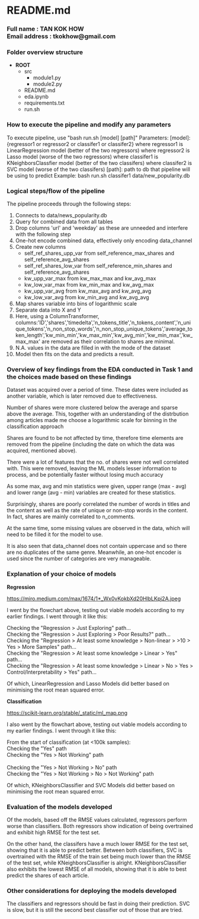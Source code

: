 # README.md
<h3>
Full name : TAN KOK HOW <br>
Email address : tkokhow@gmail.com
</h3>

<h3>Folder overview structure</h3>

- **ROOT**
    - src
        - module1.py
        - module2.py
    - README.md
    - eda.ipynb
    - requirements.txt
    - run.sh


<h3>How to execute the pipeline and modify any parameters</h3>

To execute pipeline, use "bash run.sh [model] [path]" 
Parameters: [model]: {regressor1 or regressor2 or classifer1 or classifer2}
                    where regressor1 is LinearRegression model (better of the two regressors)
                    where regressor2 is Lasso model (worse of the two regressors)
                    where classifer1 is KNeighborsClassfier model (better of the two classifers)
                    where classifer2 is SVC model (worse of the two classifers) 
            [path]: path to db that pipeline will be using to predict
Example: bash run.sh classifer1 data/new_popularity.db

<h3>Logical steps/flow of the pipeline</h3>

The pipeline proceeds through the following steps:

1. Connects to data/news_popularity.db
2. Query for combined data from all tables
3. Drop columns 'url' and 'weekday' as these are unneeded and interfere with the following step
4. One-hot encode combined data, effectively only encoding data_channel
5. Create new columns 
    * self_ref_shares_upp_var from self_reference_max_shares and self_reference_avg_shares
    * self_ref_shares_low_var from self_reference_min_shares and self_reference_avg_shares
    * kw_upp_var_max from kw_max_max and kw_avg_max
    * kw_low_var_max from kw_min_max and kw_avg_max
    * kw_upp_var_avg from kw_max_avg and kw_avg_avg
    * kw_low_var_avg from kw_min_avg and kw_avg_avg
6. Map shares variable into bins of logarithmic scale
7. Separate data into X and Y
8. Here, using a ColumnTransformer, columns:'ID','shares','timedelta','n_tokens_title','n_tokens_content','n_unique_tokens','n_non_stop_words','n_non_stop_unique_tokens','average_token_length','kw_min_min','kw_max_min','kw_avg_min','kw_min_max','kw_max_max' are removed as their correlation to shares are minimal.
9. N.A. values in the data are filled in with the mode of the dataset
10. Model then fits on the data and predicts a result.


<h3>Overview of key findings from the EDA conducted in Task 1 and the choices
made based on these findings</h3>

Dataset was acquired over a period of time. These dates were included as another variable, which is later removed due to effectiveness.<p>
Number of shares were more clustered below the average and sparse above the average. This, together with an understanding of the distrbution among articles made me choose a logarithmic scale for binning in the classification approach<p>
Shares are found to be not affected by time, therefore time elements are removed from the pipeline (including the date on which the data was acquired, mentioned above).<p>
There were a lot of features that the no. of shares were not well correlated with. This were removed, leaving the ML models lesser information to process, and be potentially faster without losing much accuracy<p>
As some max, avg and min statistics were given, upper range (max - avg) and lower range (avg - min) variables are created for these statistics.<p>
Surprisingly, shares are poorly correlated the number of words in titles and the content as well as the rate of unique or non-stop words in the content. In fact, shares are mainly correlated to n_comments.<p>
At the same time, some missing values are observed in the data, which will need to be filled it for the model to use.<p>
It is also seen that data_channel does not contain uppercase and so there are no duplicates of the same genre. Meanwhile, an one-hot encoder is used since the number of categories are very manageable.


<h3>Explanation of your choice of models</h3>

**Regression**

https://miro.medium.com/max/1674/1*_Wx0vKokbXd20HlbLKpj2A.jpeg

I went by the flowchart above, testing out viable models according to my earlier findings. 
I went through it like this:<p>
Checking the "Regression > Just Exploring" path...<br>
Checking the "Regression > Just Exploring > Poor Results?" path...<br>
Checking the "Regression > At least some knowledge > Non-linear > >10 > Yes > More Samples" path...<br>
Checking the "Regression > At least some knowledge > Linear > Yes" path...<br>
Checking the "Regression > At least some knowledge > Linear > No > Yes > Control/Interpretability > Yes" path...<p>
Of which, LinearRegression and Lasso Models did better based on minimising the root mean squared error. 
</p>    

**Classification**

https://scikit-learn.org/stable/_static/ml_map.png

I also went by the flowchart above, testing out viable models according to my earlier findings. 
I went through it like this:<p>
From the start of classification (at <100k samples):<br>
Checking the "Yes" path<br>
Checking the "Yes > Not Working" path<br>  
Checking the "Yes > Not Working > No" path<br>
Checking the "Yes > Not Working > No > Not Working" path<p>
Of which, KNeighborsClassifier and SVC Models did better based on minimising the root mean squared error.


<h3>Evaluation of the models developed</h3>

Of the models, based off the RMSE values calculated, regressors perform worse than classifiers. Both regressors show indication of being overtrained and exhibit high RMSE for the test set.
<p>
On the other hand, the classifers have a much lower RMSE for the test set, showing that it is able to predict better. Between both classifiers, SVC is overtrained with the RMSE of the train set being much lower than the RMSE of the test set, while KNeighborsClassifier is alright. KNeighborsClassifier also exhibits the lowest RMSE of all models, showing that it is able to best predict the shares of each article.
    

<h3>Other considerations for deploying the models developed</h3>

The classifiers and regressors should be fast in doing their prediction. SVC is slow, but it is still the second best classifier out of those that are tried.
